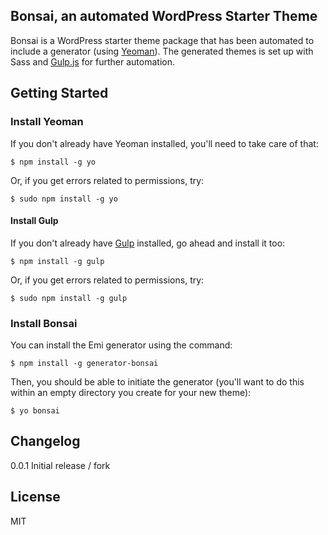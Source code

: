 ## Bonsai, an automated WordPress Starter Theme

Bonsai is a WordPress starter theme package that has been automated to include a generator (using [Yeoman](http://yeoman.io)). The generated themes is set up with Sass and [Gulp.js](http://gulpjs.com) for further automation.

## Getting Started

### Install Yeoman

If you don't already have Yeoman installed, you'll need to take care of that:

```
$ npm install -g yo
```

Or, if you get errors related to permissions, try:

```
$ sudo npm install -g yo
```

#### Install Gulp

If you don't already have [Gulp](http://gulpjs.com/) installed, go ahead and install it too:
```
$ npm install -g gulp
```
Or, if you get errors related to permissions, try:

```
$ sudo npm install -g gulp
```

### Install Bonsai


You can install the Emi generator using the command:

```
$ npm install -g generator-bonsai
```

Then, you should be able to initiate the generator (you'll want to do this within an empty directory you create for your new theme):

```
$ yo bonsai
```

## Changelog

0.0.1 Initial release / fork


## License

MIT
